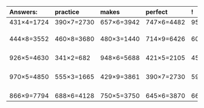 | Answers: | practice | makes | perfect | ! |
| :--- | :--- | :--- | :--- | :--- |
| 431×4=1724 | 390×7=2730 | 657×6=3942 | 747×6=4482 | 952×2=1904 | 
|   |   |   |   |   | 
|   |   |   |   |   | 
|   |   |   |   |   | 
| 444×8=3552 | 460×8=3680 | 480×3=1440 | 714×9=6426 | 604×7=4228 | 
|   |   |   |   |   | 
|   |   |   |   |   | 
|   |   |   |   |   | 
|   |   |   |   |   | 
| 926×5=4630 | 341×2=682 | 948×6=5688 | 421×5=2105 | 451×7=3157 | 
|   |   |   |   |   | 
|   |   |   |   |   | 
|   |   |   |   |   | 
|   |   |   |   |   | 
| 970×5=4850 | 555×3=1665 | 429×9=3861 | 390×7=2730 | 593×8=4744 | 
|   |   |   |   |   | 
|   |   |   |   |   | 
|   |   |   |   |   | 
|   |   |   |   |   | 
| 866×9=7794 | 688×6=4128 | 750×5=3750 | 645×6=3870 | 661×7=4627 | 
